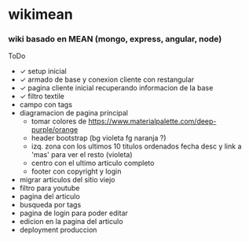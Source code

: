 # wikimean

### wiki basado en MEAN (mongo, express, angular, node)

ToDo
* ✓ setup inicial
* ✓ armado de base y conexion cliente con restangular
* ✓ pagina cliente inicial recuperando informacion de la base
* ✓ filtro textile
* campo con tags
* diagramacion de pagina principal
  * tomar colores de https://www.materialpalette.com/deep-purple/orange
  * header bootstrap (bg violeta fg naranja ?)
  * izq. zona con los ultimos 10 titulos ordenados fecha desc y link a 'mas' para ver el resto  (violeta)
  * centro con el ultimo articulo completo
  * footer con copyright y login
* migrar articulos del sitio viejo
* filtro para youtube
* pagina del articulo
* busqueda por tags
* pagina de login para poder editar
* edicion en la pagina del articulo
* deployment produccion
